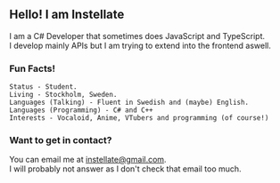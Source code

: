 ## Hello! I am Instellate
I am a C# Developer that sometimes does JavaScript and TypeScript.  
I develop mainly APIs but I am trying to extend into the frontend aswell.
### Fun Facts!
```
Status - Student.
Living - Stockholm, Sweden.
Languages (Talking) - Fluent in Swedish and (maybe) English.
Languages (Programming) - C# and C++
Interests - Vocaloid, Anime, VTubers and programming (of course!)
```

### Want to get in contact?
You can email me at instellate@gmail.com.  
I will probably not answer as I don't check that email too much.
